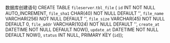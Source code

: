 数据库创建语句
CREATE TABLE `fileserver`.`tbl_file` (
  `id` INT NOT NULL AUTO_INCREMENT,
  `file_sha1` CHAR(40) NOT NULL DEFAULT '',
  `file_name` VARCHAR(256) NOT NULL DEFAULT '',
  `file_size` VARCHAR(45) NOT NULL DEFAULT 0,
  `file_addr` VARCHAR(1024) NOT NULL DEFAULT '',
  `create_at` DATETIME NOT NULL DEFAULT NOW(),
  `update_at` DATETIME NOT NULL DEFAULT NOW(),
  `status` INT NULL,
  PRIMARY KEY (`id`));